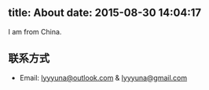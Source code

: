 title: About
date: 2015-08-30 14:04:17
---

I am from China.

## 联系方式

- Email: lyyyuna@outlook.com & lyyyuna@gmail.com


